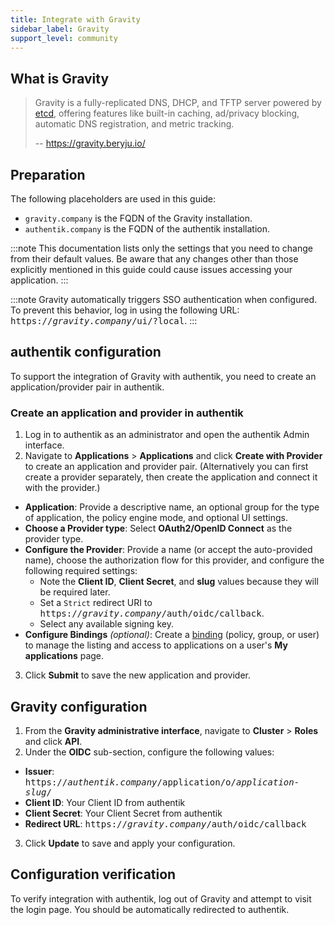 ```yaml
---
title: Integrate with Gravity
sidebar_label: Gravity
support_level: community
---
```


## What is Gravity

> Gravity is a fully-replicated DNS, DHCP, and TFTP server powered by [etcd](https://etcd.io/), offering features like built-in caching, ad/privacy blocking, automatic DNS registration, and metric tracking.
>
> -- https://gravity.beryju.io/

## Preparation

The following placeholders are used in this guide:

- `gravity.company` is the FQDN of the Gravity installation.
- `authentik.company` is the FQDN of the authentik installation.

:::note
This documentation lists only the settings that you need to change from their default values. Be aware that any changes other than those explicitly mentioned in this guide could cause issues accessing your application.
:::

:::note
Gravity automatically triggers SSO authentication when configured. To prevent this behavior, log in using the following URL: <kbd>https://<em>gravity.company</em>/ui/?local</kbd>.
:::

## authentik configuration

To support the integration of Gravity with authentik, you need to create an application/provider pair in authentik.

### Create an application and provider in authentik

1. Log in to authentik as an administrator and open the authentik Admin interface.
2. Navigate to **Applications** > **Applications** and click **Create with Provider** to create an application and provider pair. (Alternatively you can first create a provider separately, then create the application and connect it with the provider.)

- **Application**: Provide a descriptive name, an optional group for the type of application, the policy engine mode, and optional UI settings.
- **Choose a Provider type**: Select **OAuth2/OpenID Connect** as the provider type.
- **Configure the Provider**: Provide a name (or accept the auto-provided name), choose the authorization flow for this provider, and configure the following required settings:
    - Note the **Client ID**, **Client Secret**, and **slug** values because they will be required later.
    - Set a `Strict` redirect URI to <kbd>https://<em>gravity.company</em>/auth/oidc/callback</kbd>.
    - Select any available signing key.
- **Configure Bindings** _(optional)_: Create a [binding](/docs/add-secure-apps/flows-stages/bindings/) (policy, group, or user) to manage the listing and access to applications on a user's **My applications** page.

3. Click **Submit** to save the new application and provider.

## Gravity configuration

1. From the **Gravity administrative interface**, navigate to **Cluster** > **Roles** and click **API**.
2. Under the **OIDC** sub-section, configure the following values:

- **Issuer**: <kbd>https://<em>authentik.company</em>/application/o/<em>application-slug</em>/</kbd>
- **Client ID**: Your Client ID from authentik
- **Client Secret**: Your Client Secret from authentik
- **Redirect URL**: <kbd>https://<em>gravity.company</em>/auth/oidc/callback</kbd>

3. Click **Update** to save and apply your configuration.

## Configuration verification

To verify integration with authentik, log out of Gravity and attempt to visit the login page. You should be automatically redirected to authentik.
